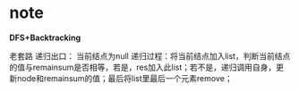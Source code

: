 # note

**DFS+Backtracking**

老套路
递归出口： 当前结点为null
递归过程：将当前结点加入list，判断当前结点的值与remainsum是否相等，若是，res加入此list；若不是，递归调用自身，更新node和remainsum的值；最后将list里最后一个元素remove；
